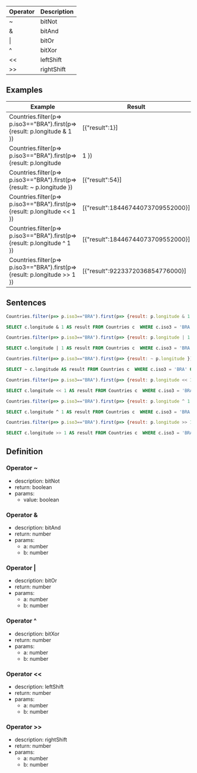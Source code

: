 |Operator |Description  |
|---------|-------------|
|~				|bitNot				|
|&				|bitAnd				|
|\|				|bitOr				|
|^				|bitXor				|
|<<				|leftShift		|
|>>				|rightShift		|

## Examples

| Example   																																| Result 													|
|---------------------------------------------------------------------------|---------------------------------|
|Countries.filter(p=> p.iso3=="BRA").first(p=> {result: p.longitude & 1 })	|[{"result":1}]										|
|Countries.filter(p=> p.iso3=="BRA").first(p=> {result: p.longitude | 1 })	|[{"result":18446744073709552000}]|
|Countries.filter(p=> p.iso3=="BRA").first(p=> {result: ~ p.longitude })		|[{"result":54}]									|
|Countries.filter(p=> p.iso3=="BRA").first(p=> {result: p.longitude << 1 })	|[{"result":18446744073709552000}]|
|Countries.filter(p=> p.iso3=="BRA").first(p=> {result: p.longitude ^ 1 })	|[{"result":18446744073709552000}]|
|Countries.filter(p=> p.iso3=="BRA").first(p=> {result: p.longitude >> 1 })	|[{"result":9223372036854776000}]	|

## Sentences

```js
Countries.filter(p=> p.iso3=="BRA").first(p=> {result: p.longitude & 1 })
```

```sql
SELECT c.longitude & 1 AS result FROM Countries c  WHERE c.iso3 = 'BRA' ORDER BY result asc  LIMIT 0,1 
```

```js
Countries.filter(p=> p.iso3=="BRA").first(p=> {result: p.longitude | 1 })
```

```sql
SELECT c.longitude | 1 AS result FROM Countries c  WHERE c.iso3 = 'BRA' ORDER BY result asc  LIMIT 0,1 
```

```js
Countries.filter(p=> p.iso3=="BRA").first(p=> {result: ~ p.longitude })
```

```sql
SELECT ~ c.longitude AS result FROM Countries c  WHERE c.iso3 = 'BRA' ORDER BY result asc  LIMIT 0,1 
```

```js
Countries.filter(p=> p.iso3=="BRA").first(p=> {result: p.longitude << 1 })
```

```sql
SELECT c.longitude << 1 AS result FROM Countries c  WHERE c.iso3 = 'BRA' ORDER BY result asc  LIMIT 0,1 
```

```js
Countries.filter(p=> p.iso3=="BRA").first(p=> {result: p.longitude ^ 1 })
```

```sql
SELECT c.longitude ^ 1 AS result FROM Countries c  WHERE c.iso3 = 'BRA' ORDER BY result asc  LIMIT 0,1 
```

```js
Countries.filter(p=> p.iso3=="BRA").first(p=> {result: p.longitude >> 1 })
```

```sql
SELECT c.longitude >> 1 AS result FROM Countries c  WHERE c.iso3 = 'BRA' ORDER BY result asc  LIMIT 0,1 
```

## Definition

### Operator ~

- description: bitNot
- return: boolean
- params:
	- value: boolean

### Operator &

- description: bitAnd
- return: number
- params:
	- a: number
	- b: number

### Operator |

- description: bitOr
- return: number
- params:
	- a: number
	- b: number

### Operator ^

- description: bitXor
- return: number
- params:
	- a: number
	- b: number

### Operator <<

- description: leftShift
- return: number
- params:
	- a: number
	- b: number

### Operator >>

- description: rightShift
- return: number
- params:
	- a: number
	- b: number
